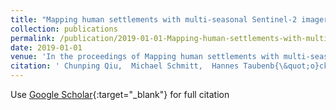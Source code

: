 ```yaml
---
title: "Mapping human settlements with multi-seasonal Sentinel-2 imagery and attention-based ResNeXt"
collection: publications
permalink: /publication/2019-01-01-Mapping-human-settlements-with-multi-seasonal-Sentinel-2-imagery-and-attention-based-ResNeXt
date: 2019-01-01
venue: 'In the proceedings of Mapping human settlements with multi-seasonal Sentinel-2 imagery and attention-based ResNeXt'
citation: ' Chunping Qiu,  Michael Schmitt,  Hannes Taubenb{\&quot;o}ck,  Xiao Zhu, &quot;Mapping human settlements with multi-seasonal Sentinel-2 imagery and attention-based ResNeXt.&quot; In the proceedings of Mapping human settlements with multi-seasonal Sentinel-2 imagery and attention-based ResNeXt, 2019.'
---
```

Use [Google Scholar](https://scholar.google.com/scholar?q=Mapping+human+settlements+with+multi+seasonal+Sentinel+2+imagery+and+attention+based+ResNeXt){:target="_blank"} for full citation